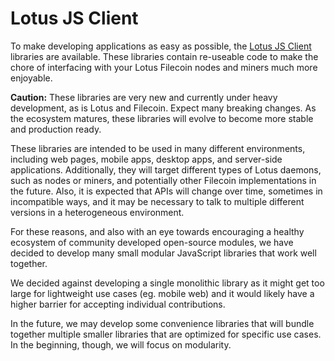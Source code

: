 # Lotus JS Client

To make developing applications as easy as possible, the [Lotus JS Client](https://github.com/filecoin-shipyard/js-lotus-client) libraries are available. These libraries contain re-useable code to make the chore of interfacing with your Lotus Filecoin nodes and miners much more enjoyable.

**Caution:** These libraries are very new and currently under heavy development, as is Lotus and Filecoin. Expect many breaking changes. As the ecosystem matures, these libraries will evolve to become more stable and production ready.

These libraries are intended to be used in many different environments, including web pages, mobile apps, desktop apps, and server-side applications. Additionally, they will target different types of Lotus daemons, such as nodes or miners, and potentially other Filecoin implementations in the future. Also, it is expected that APIs will change over time, sometimes in incompatible ways, and it may be necessary to talk to multiple different versions in a heterogeneous environment.

For these reasons, and also with an eye towards encouraging a healthy ecosystem of community developed open-source modules, we have decided to develop many small modular JavaScript libraries that work well together.

We decided against developing a single monolithic library as it might get too large for lightweight use cases (eg. mobile web) and it would likely have a higher barrier for accepting individual contributions.

In the future, we may develop some convenience libraries that will bundle together multiple smaller libraries that are optimized for specific use cases. In the beginning, though, we will focus on modularity.
